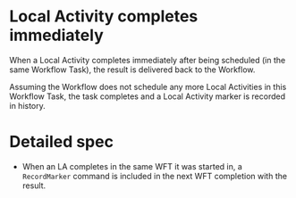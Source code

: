 # Local Activity completes immediately

When a Local Activity completes immediately after being scheduled (in the same Workflow Task), the
result is delivered back to the Workflow.

Assuming the Workflow does not schedule any more Local Activities in this Workflow Task, the task
completes and a Local Activity marker is recorded in history.

# Detailed spec
* When an LA completes in the same WFT it was started in, a `RecordMarker` command is included in
  the next WFT completion with the result.
